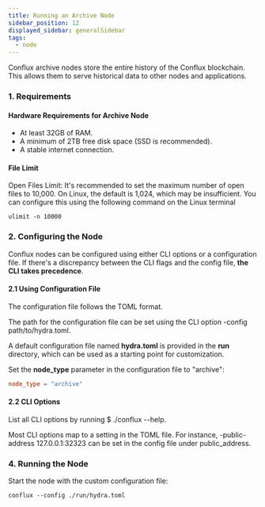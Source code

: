 ```yaml
---
title: Running an Archive Node
sidebar_position: 12
displayed_sidebar: generalSidebar
tags:
  - node
---
```


Conflux archive nodes store the entire history of the Conflux blockchain. This allows them to serve historical data to other nodes and applications.

### 1. Requirements

#### Hardware Requirements for Archive Node

* At least 32GB of RAM.
* A minimum of 2TB free disk space (SSD is recommended).
* A stable internet connection.

#### File Limit

Open Files Limit: It's recommended to set the maximum number of open files to 10,000. On Linux, the default is 1,024, which may be insufficient. You can configure this using the following command on the Linux terminal

```shell
ulimit -n 10000 
```

### 2. Configuring the Node

Conflux nodes can be configured using either CLI options or a configuration file. If there's a discrepancy between the CLI flags and the config file, **the CLI takes precedence**.

#### 2.1 Using Configuration File

The configuration file follows the TOML format.

The path for the configuration file can be set using the CLI option -config path/to/hydra.toml.

A default configuration file named **hydra.toml** is provided in the **run** directory, which can be used as a starting point for customization.

Set the **node_type** parameter in the configuration file to "archive":

```toml
node_type = "archive" 
```

#### 2.2 CLI Options

List all CLI options by running $ ./conflux --help.

Most CLI options map to a setting in the TOML file. For instance, -public-address 127.0.0.1:32323 can be set in the config file under public_address.

### 4. Running the Node

Start the node with the custom configuration file:

```shell
conflux --config ./run/hydra.toml 
```
